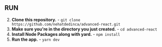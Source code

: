 ## RUN
2. **Clone this repository.** - `git clone https://github.com/nehatdedinca/advanced-react.git`
3. **Make sure you're in the directory you just created.** - `cd advanced-react`
4. **Install Node Packages along with yard.** - `npm install`
5. **Run the app.** - `yarn dev`
